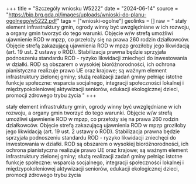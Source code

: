 +++
title = "Szczegóły wniosku W5222"
date = "2024-06-14"
source = "https://bip.brg.gda.pl/images/uploads/wnioski-do-planu-ogolnego/w5222.pdf"
tags = ["wnioski-ogolne"]
geolinks = []
raw = " stały element infrastruktury gmin, ogrody winny być uwzględniane w ich rozwoju, a organy gmin tworzyć do tego warunki. Objęcie w/w strefą umożliwi ujawnienie ROD w mpzp, co przełoży się na prawa 260 rodzin  działkowców. Objęcie strefą zakazującą ujawnienia ROD w mpzp groziłoby jego likwidacją (art. 19 ust. 2 ustawy o RÓD). Stabilizacja prawna będzie sprzyjała podnoszeniu standardu ROD - ryzyko likwidacji zniechęci do inwestowania w działki. ROD są obszarem o wysokiej bioróżnorodności, ich ochrona pianistyczna realizuje prawo UE oraz krajowe; są ważnym element infrastruktury zielonej gminy; służą realizacji zadań gminy pełniąc istotne funkcje społeczne: wsparcia socjalnego, integracji społeczności lokalnej i międzypokoleniowej  aktywizacji seniorów, edukacji ekologicznej dzieci, promocji zdrowego trybu życia "
+++


stały element infrastruktury gmin, ogrody winny być uwzględniane w ich rozwoju, a organy gmin tworzyć do
tego warunki. Objęcie w/w strefą umożliwi ujawnienie ROD w mpzp, co przełoży się na prawa 260 rodzin
 działkowców. Objęcie strefą zakazującą ujawnienia ROD w mpzp groziłoby jego likwidacją (art. 19 ust. 2
ustawy o RÓD). Stabilizacja prawna będzie sprzyjała podnoszeniu standardu ROD - ryzyko likwidacji zniechęci
do inwestowania w działki. ROD są obszarem o wysokiej bioróżnorodności, ich ochrona pianistyczna realizuje
prawo UE oraz krajowe; są ważnym element infrastruktury zielonej gminy; służą realizacji zadań gminy
pełniąc istotne funkcje społeczne: wsparcia socjalnego, integracji społeczności lokalnej i międzypokoleniowej
 aktywizacji seniorów, edukacji ekologicznej dzieci, promocji zdrowego trybu życia



